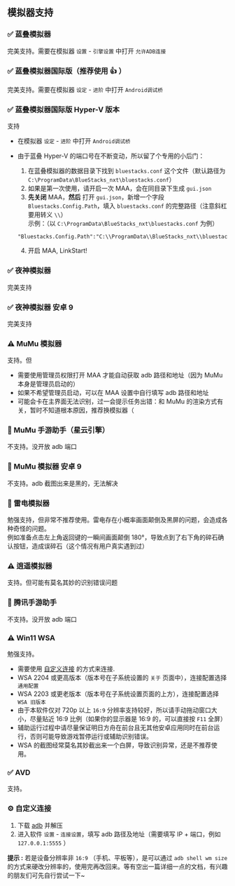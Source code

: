 ## 模拟器支持

### ✅ 蓝叠模拟器

完美支持。需要在模拟器 `设置` - `引擎设置` 中打开 `允许ADB连接`

### ✅ 蓝叠模拟器国际版（推荐使用 👍 ）

完美支持。需要在模拟器 `设定` - `进阶` 中打开 `Android调试桥`

### ✅ 蓝叠模拟器国际版 Hyper-V 版本

支持

- 在模拟器 `设定` - `进阶` 中打开 `Android调试桥`
- 由于蓝叠 Hyper-V 的端口号在不断变动，所以留了个专用的小后门：

  1. 在蓝叠模拟器的数据目录下找到 `bluestacks.conf` 这个文件（默认路径为 `C:\ProgramData\BlueStacks_nxt\bluestacks.conf`）
  2. 如果是第一次使用，请开启一次 MAA，会在同目录下生成 `gui.json`
  3. **先关闭** MAA，**然后** 打开 `gui.json`，新增一个字段 `Bluestacks.Config.Path`，填入 `bluestacks.conf` 的完整路径（注意斜杠要用转义 `\\`）  
  示例：（以 `C:\ProgramData\BlueStacks_nxt\bluestacks.conf` 为例）

    ```jsonc
    "Bluestacks.Config.Path":"C:\\ProgramData\\BlueStacks_nxt\\bluestacks.conf",
    ```

  4. 开启 MAA, LinkStart!

### ✅ 夜神模拟器

完美支持

### ✅ 夜神模拟器 安卓 9

完美支持

### ⚠️ MuMu 模拟器

支持。但

- 需要使用管理员权限打开 MAA 才能自动获取 adb 路径和地址（因为 MuMu 本身是管理员启动的）
- 如果不希望管理员启动，可以在 MAA 设置中自行填写 adb 路径和地址
- 可能会卡在主界面无法识别，过一会提示任务出错：和 MuMu 的渲染方式有关，暂时不知道根本原因，推荐换模拟器（

### 🚫 MuMu 手游助手（星云引擎）  

不支持。没开放 adb 端口

### 🚫 MuMu 模拟器 安卓 9

不支持。adb 截图出来是黑的，无法解决

### 🚫 雷电模拟器

勉强支持，但非常不推荐使用。雷电存在小概率画面颠倒及黑屏的问题，会造成各种奇怪的问题。  
例如准备点击左上角返回键的一瞬间画面颠倒 180°，导致点到了右下角的碎石确认按钮，造成误碎石（这个情况有用户真实遇到过）

### ⚠️ 逍遥模拟器

支持。但可能有莫名其妙的识别错误问题

### 🚫 腾讯手游助手

不支持。没开放 adb 端口

### ⚠️ Win11 WSA

勉强支持。

- 需要使用 [自定义连接](#自定义连接) 的方式来连接.
- WSA 2204 或更高版本（版本号在子系统设置的 `关于` 页面中），连接配置选择 `通用配置`
- WSA 2203 或更老版本（版本号在子系统设置页面的上方），连接配置选择 `WSA 旧版本`
- 由于本软件仅对 720p 以上 `16:9` 分辨率支持较好，所以请手动拖动窗口大小，尽量贴近 16:9 比例（如果你的显示器是 16:9 的，可以直接按 `F11` 全屏）
- 辅助运行过程中请尽量保证明日方舟在前台且无其他安卓应用同时在前台运行，否则可能导致游戏暂停运行或辅助识别错误。
- WSA 的截图经常莫名其妙截出来一个白屏，导致识别异常，还是不推荐使用。

### ✅ AVD

支持。

### ⚙️ 自定义连接

1. 下载 [adb](https://dl.google.com/android/repository/platform-tools-latest-windows.zip) 并解压
2. 进入软件 `设置` - `连接设置`，填写 adb 路径及地址（需要填写 IP + 端口，例如 `127.0.0.1:5555` ）  

**提示 :** 若是设备分辨率非 `16:9` （手机、平板等），是可以通过 `adb shell wm size` 的方式来硬改分辨率的，使用完再改回来。等有空出一篇详细一点的文档，有兴趣的朋友们可先自行尝试一下~
